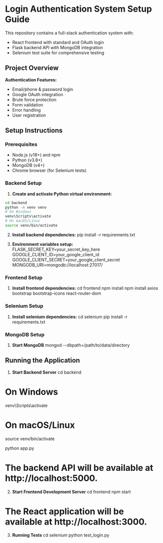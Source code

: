 # Login Authentication System Setup Guide

This repository contains a full-stack authentication system with:
- React frontend with standard and OAuth login
- Flask backend API with MongoDB integration
- Selenium test suite for comprehensive testing

## Project Overview

**Authentication Features:**
- Email/phone & password login
- Google OAuth integration
- Brute force protection
- Form validation
- Error handling
- User registration

## Setup Instructions

### Prerequisites

- Node.js (v18+) and npm
- Python (v3.8+)
- MongoDB (v4+)
- Chrome browser (for Selenium tests)

### Backend Setup

1. **Create and activate Python virtual environment:**

```bash
cd backend
python -m venv venv
# On Windows
venv\Scripts\activate
# On macOS/Linux
source venv/bin/activate
```

2. **Install backend dependencies:**
pip install -r requirements.txt

3. **Environment variables setup:**
FLASK_SECRET_KEY=your_secret_key_here
GOOGLE_CLIENT_ID=your_google_client_id
GOOGLE_CLIENT_SECRET=your_google_client_secret
MONGODB_URI=mongodb://localhost:27017/

### Frontend Setup
1.  **Install frontend dependencies:**
cd frontend
npm install
npm install axios bootstrap bootstrap-icons react-router-dom


### Selenium Setup
1.  **Install selenium dependencies:**
cd selenium
pip install -r requirements.txt


### MongoDB Setup
1. **Start MongoDB**
mongod --dbpath=/path/to/data/directory


## Running the Application

1.  **Start Backend Server**
cd backend
# On Windows
venv\Scripts\activate
# On macOS/Linux
source venv/bin/activate

python app.py

 # The backend API will be available at http://localhost:5000.

2. **Start Frontend Development Server**
cd frontend
npm start

 # The React application will be available at http://localhost:3000.

3. **Running Tests**
cd selenium
python test_login.py